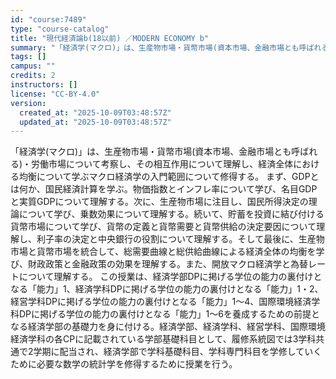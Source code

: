 ```yaml
---
id: "course:7489"
type: "course-catalog"
title: "現代経済論b(18以前) ／MODERN ECONOMY b"
summary: "「経済学(マクロ)」は、生産物市場・貨幣市場(資本市場、金融市場とも呼ばれる)・労働市場について考察し、その相互作用について理解し、経済全体における均衡について学ぶマクロ経済学の入門範囲について修得する。 まず、GDPとは何か、国民経済計算…"
tags: []
campus: ""
credits: 2
instructors: []
license: "CC-BY-4.0"
version:
  created_at: "2025-10-09T03:48:57Z"
  updated_at: "2025-10-09T03:48:57Z"
---
```

「経済学(マクロ)」は、生産物市場・貨幣市場(資本市場、金融市場とも呼ばれる)・労働市場について考察し、その相互作用について理解し、経済全体における均衡について学ぶマクロ経済学の入門範囲について修得する。 まず、GDPとは何か、国民経済計算を学ぶ。物価指数とインフレ率について学び、名目GDPと実質GDPについて理解する。次に、生産物市場に注目し、国民所得決定の理論について学び、乗数効果について理解する。続いて、貯蓄を投資に結び付ける貨幣市場について学び、貨幣の定義と貨幣需要と貨幣供給の決定要因について理解し、利子率の決定と中央銀行の役割について理解する。そして最後に、生産物市場と貨幣市場を統合して、総需要曲線と総供給曲線による経済全体の均衡を学び、財政政策と金融政策の効果を理解する。また、開放マクロ経済学と為替レートについて理解する。 この授業は、経済学部DPに掲げる学位の能力の裏付けとなる「能力」1、経済学科DPに掲げる学位の能力の裏付けとなる「能力」1・2、経営学科DPに掲げる学位の能力の裏付けとなる「能力」1～4、国際環境経済学科DPに掲げる学位の能力の裏付けとなる「能力」1～6を養成するための前提となる経済学部の基礎力を身に付ける。経済学部、経済学科、経営学科、国際環境経済学科の各CPに記載されている学部基礎科目として、履修系統図では3学科共通で2学期に配当され、経済学部で学科基礎科目、学科専門科目を学修していくために必要な数学の統計学を修得するために授業を行う。
